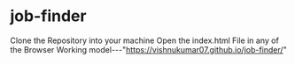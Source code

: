 # job-finder
Clone the Repository into your machine
Open the index.html File in any of the Browser
Working model---"https://vishnukumar07.github.io/job-finder/"
